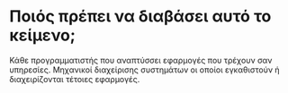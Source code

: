 Ποιός πρέπει να διαβάσει αυτό το κείμενο;
=========================================

Κάθε προγραμματιστής που αναπτύσσει εφαρμογές που τρέχουν σαν υπηρεσίες.  Μηχανικοί διαχείρισης συστημάτων οι οποίοι εγκαθιστούν ή διαχειρίζονται τέτοιες εφαρμογές.
